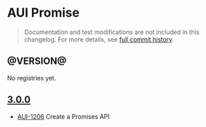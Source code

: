 # AUI Promise

> Documentation and test modifications are not included in this changelog. For more details, see [full commit history](https://github.com/liferay/alloy-ui/commits/master/src/aui-promise).

## @VERSION@

No registries yet.

## [3.0.0](https://github.com/liferay/alloy-ui/releases/tag/3.0.0)

* [AUI-1206](https://issues.liferay.com/browse/AUI-1206) Create a Promises API